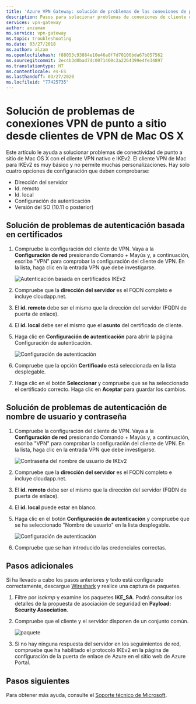 ```yaml
---
title: 'Azure VPN Gateway: solución de problemas de las conexiones de punto a sitio: clientes de Mac OS X'
description: Pasos para solucionar problemas de conexiones de cliente de VPN de P2S de Mac OS X
services: vpn-gateway
author: anzaman
ms.service: vpn-gateway
ms.topic: troubleshooting
ms.date: 03/27/2018
ms.author: alzam
ms.openlocfilehash: f88053c93884e10e46a0f7d70106bda67b057562
ms.sourcegitcommit: 2ec4b3d0bad7dc0071400c2a2264399e4fe34897
ms.translationtype: HT
ms.contentlocale: es-ES
ms.lasthandoff: 03/27/2020
ms.locfileid: "77425735"
---
```

# <a name="troubleshoot-point-to-site-vpn-connections-from-mac-os-x-vpn-clients"></a>Solución de problemas de conexiones VPN de punto a sitio desde clientes de VPN de Mac OS X

Este artículo le ayuda a solucionar problemas de conectividad de punto a sitio de Mac OS X con el cliente VPN nativo e IKEv2. El cliente VPN de Mac para IKEv2 es muy básico y no permite muchas personalizaciones. Hay solo cuatro opciones de configuración que deben comprobarse:

* Dirección del servidor
* Id. remoto
* Id. local
* Configuración de autenticación
* Versión del SO (10.11 o posterior)


## <a name="troubleshoot-certificate-based-authentication"></a><a name="VPNClient"></a> Solución de problemas de autenticación basada en certificados
1. Compruebe la configuración del cliente de VPN. Vaya a la **Configuración de red** presionando Comando + Mayús y, a continuación, escriba "VPN" para comprobar la configuración del cliente de VPN. En la lista, haga clic en la entrada VPN que debe investigarse.

   ![Autenticación basada en certificados IKEv2](./media/vpn-gateway-troubleshoot-point-to-site-osx-ikev2/ikev2cert1.jpg)
2. Compruebe que la **dirección del servidor** es el FQDN completo e incluye cloudapp.net.
3. El **id. remoto** debe ser el mismo que la dirección del servidor (FQDN de puerta de enlace).
4. El **id. local** debe ser el mismo que el **asunto** del certificado de cliente.
5. Haga clic en **Configuración de autenticación** para abrir la página Configuración de autenticación.

   ![Configuración de autenticación](./media/vpn-gateway-troubleshoot-point-to-site-osx-ikev2/ikev2auth2.jpg)
6. Compruebe que la opción **Certificado** está seleccionada en la lista desplegable.
7. Haga clic en el botón **Seleccionar** y compruebe que se ha seleccionado el certificado correcto. Haga clic en **Aceptar** para guardar los cambios.

## <a name="troubleshoot-username-and-password-authentication"></a><a name="ikev2"></a>Solución de problemas de autenticación de nombre de usuario y contraseña

1. Compruebe la configuración del cliente de VPN. Vaya a la **Configuración de red** presionando Comando + Mayús y, a continuación, escriba "VPN" para comprobar la configuración del cliente de VPN. En la lista, haga clic en la entrada VPN que debe investigarse.

   ![Contraseña del nombre de usuario de IKEv2](./media/vpn-gateway-troubleshoot-point-to-site-osx-ikev2/ikev2user3.jpg)
2. Compruebe que la **dirección del servidor** es el FQDN completo e incluye cloudapp.net.
3. El **id. remoto** debe ser el mismo que la dirección del servidor (FQDN de puerta de enlace).
4. El **id. local** puede estar en blanco.
5. Haga clic en el botón **Configuración de autenticación** y compruebe que se ha seleccionado "Nombre de usuario" en la lista desplegable.

   ![Configuración de autenticación](./media/vpn-gateway-troubleshoot-point-to-site-osx-ikev2/ikev2auth4.png)
6. Compruebe que se han introducido las credenciales correctas.

## <a name="additional-steps"></a><a name="additional"></a>Pasos adicionales

Si ha llevado a cabo los pasos anteriores y todo está configurado correctamente, descargue [Wireshark](https://www.wireshark.org/#download) y realice una captura de paquetes.

1. Filtre por *isakmp* y examine los paquetes **IKE_SA**. Podrá consultar los detalles de la propuesta de asociación de seguridad en **Payload: Security Association**. 
2. Compruebe que el cliente y el servidor disponen de un conjunto común.

   ![paquete](./media/vpn-gateway-troubleshoot-point-to-site-osx-ikev2/packet5.jpg) 
  
3. Si no hay ninguna respuesta del servidor en los seguimientos de red, compruebe que ha habilitado el protocolo IKEv2 en la página de configuración de la puerta de enlace de Azure en el sitio web de Azure Portal.

## <a name="next-steps"></a>Pasos siguientes
Para obtener más ayuda, consulte el [Soporte técnico de Microsoft](https://portal.azure.com/?#blade/Microsoft_Azure_Support/HelpAndSupportBlade).
